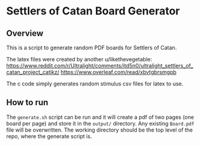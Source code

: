 
# Settlers of Catan Board Generator

## Overview
This is a script to generate random PDF boards for Settlers of Catan.

The latex files were created by another u/likethevegetable:
https://www.reddit.com/r/Ultralight/comments/itd5n0/ultralight_settlers_of_catan_project_catikz/
https://www.overleaf.com/read/xbvtgbrsmgpb

The c code simply generates random stimulus csv files for latex to use.

## How to run
The `generate.sh` script can be run and it will create a pdf of two pages (one board per page) and store it in the `output/` directory. Any existing `Board.pdf` file will be overwritten. The working directory should be the top level of the repo, where the generate script is.
